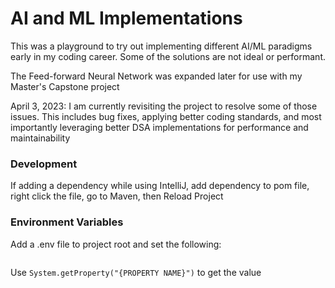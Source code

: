 # AI and ML Implementations

This was a playground to try out implementing different AI/ML paradigms early in my coding career. Some of the solutions are not ideal or performant. 

The Feed-forward Neural Network was expanded later for use with my Master's Capstone project

April 3, 2023: I am currently revisiting the project to resolve some of those issues. This includes bug fixes, applying better coding standards, and most importantly leveraging better DSA implementations for performance and maintainability


### Development

If adding a dependency while using IntelliJ, add dependency to pom file, right click the file, go to Maven, then Reload Project 

### Environment Variables
Add a .env file to project root and set the following:
```
```

Use `System.getProperty("{PROPERTY NAME}")` to get the value

